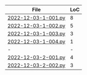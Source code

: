 |File             |LoC|
|-----------------|-|
|[2022-12-03-1-001.py](2022-12-03-1-001.py)|8|
|[2022-12-03-1-002.py](2022-12-03-1-002.py)|5|
|[2022-12-03-1-003.py](2022-12-03-1-003.py)|3|
|[2022-12-03-1-004.py](2022-12-03-1-004.py)|1|
|-|-|
|[2022-12-03-2-001.py](2022-12-03-2-001.py)|4|
|[2022-12-03-2-002.py](2022-12-03-2-002.py)|3|
